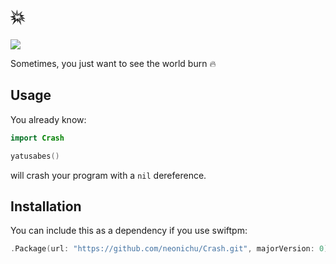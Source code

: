 # :boom:

![](https://media.giphy.com/media/11OOAQSnUaZT2M/giphy.gif)

Sometimes, you just want to see the world burn :fire:

## Usage

You already know:

```swift
import Crash

yatusabes()
```

will crash your program with a `nil` dereference.

## Installation

You can include this as a dependency if you use swiftpm:

```swift
.Package(url: "https://github.com/neonichu/Crash.git", majorVersion: 0)
```

